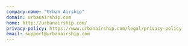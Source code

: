 ```yaml
---
company-name: "Urban Airship"
domain: urbanairship.com
home: http://urbanairship.com/
privacy-policy: https://www.urbanairship.com/legal/privacy-policy
email: support@urbanairship.com
---
```




